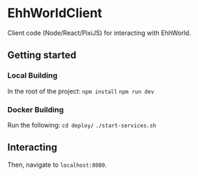 # EhhWorldClient

Client code (Node/React/PixiJS) for interacting with EhhWorld.

## Getting started

### Local Building

In the root of the project:
`npm install`
`npm run dev`

### Docker Building

Run the following:
    `cd deploy/`
    `./start-services.sh`

## Interacting

Then, navigate to `localhost:8080`.
